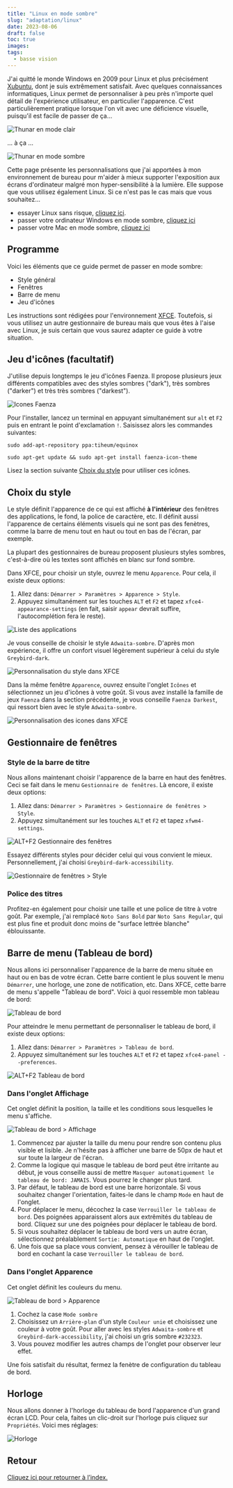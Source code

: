 ```yaml
---
title: "Linux en mode sombre"
slug: "adaptation/linux"
date: 2023-08-06
draft: false
toc: true
images:
tags:
  - basse vision
---
```

J'ai quitté le monde Windows en 2009 pour Linux et plus précisément [Xubuntu](https://xubuntu.fr/), dont je suis extrêmement satisfait. Avec quelques connaissances informatiques, Linux permet de personnaliser à peu près n'importe quel détail de l'expérience utilisateur, en particulier l'apparence. C'est particulièrement pratique lorsque l'on vit avec une déficience visuelle, puisqu'il est facile de passer de ça...

![Thunar en mode clair](/vision/thunar-light.png)

... à ça ...

![Thunar en mode sombre](/vision/thunar-dark.png)

Cette page présente les personnalisations que j'ai apportées à mon environnement de bureau pour m'aider à mieux supporter l'exposition aux écrans d'ordinateur malgré mon hyper-sensibilité à la lumière. Elle suppose que vous utilisez également Linux. Si ce n'est pas le cas mais que vous souhaitez...
* essayer Linux sans risque, [cliquez ici](../essayer-linux).
* passer votre ordinateur Windows en mode sombre, [cliquez ici](../windows)
* passer votre Mac en mode sombre, [cliquez ici](../mac-os)

## Programme
Voici les éléments que ce guide permet de passer en mode sombre:
* Style général
* Fenêtres
* Barre de menu
* Jeu d'icônes

Les instructions sont rédigées pour l'environnement [XFCE](https://www.xfce.org/?lang=fr). Toutefois, si vous utilisez un autre gestionnaire de bureau mais que vous êtes à l'aise avec Linux, je suis certain que vous saurez adapter ce guide à votre situation.

## Jeu d'icônes (facultatif)
J'utilise depuis longtemps le jeu d'icônes Faenza. Il propose plusieurs jeux différents compatibles avec des styles sombres ("dark"), très sombres ("darker") et très très sombres ("darkest").

![Icones Faenza](/vision/faenza-samples.png)

Pour l'installer, lancez un terminal en appuyant simultanément sur `alt` et `F2` puis en entrant le point d'exclamation `!`. Saisissez alors les commandes suivantes:
```
sudo add-apt-repository ppa:tiheum/equinox

sudo apt-get update && sudo apt-get install faenza-icon-theme
```
Lisez la section suivante [Choix du style](#choix-du-style) pour utiliser ces icônes.

## Choix du style
Le style définit l'apparence de ce qui est affiché **à l'intérieur** des fenêtres des applications, le fond, la police de caractère, etc. Il définit aussi l'apparence de certains éléments visuels qui ne sont pas des fenètres, comme la barre de menu tout en haut ou tout en bas de l'écran, par exemple.

La plupart des gestionnaires de bureau proposent plusieurs styles sombres, c'est-à-dire où les textes sont affichés en blanc sur fond sombre.

Dans XFCE, pour choisir un style, ouvrez le menu `Apparence`. Pour cela, il existe deux options:
1. Allez dans: `Démarrer > Paramètres > Apparence > Style`.
2. Appuyez simultanément sur les touches `ALT` et `F2` et tapez `xfce4-appearance-settings` (en fait, saisir `appear` devrait suffire, l'autocomplétion fera le reste).

![Liste des applications](/vision/alt-f2.png)

Je vous conseille de choisir le style `Adwaita-sombre`. D'après mon expérience, il offre un confort visuel légèrement supérieur à celui du style `Greybird-dark`.

![Personnalisation du style dans XFCE](/vision/xfce-style.png)

Dans la même fenêtre `Apparence`, ouvrez ensuite l'onglet `Icônes` et sélectionnez un jeu d'icônes à votre goût. Si vous avez installé la famille de jeux `Faenza` dans la section précédente, je vous conseille `Faenza Darkest`, qui ressort bien avec le style `Adwaita-sombre`.

![Personnalisation des icones dans XFCE](/vision/xfce-icones.png)

## Gestionnaire de fenêtres
### Style de la barre de titre
Nous allons maintenant choisir l'apparence de la barre en haut des fenêtres. Ceci se fait dans le menu `Gestionnaire de fenêtres`. Là encore, il existe deux options:
1. Allez dans: `Démarrer > Paramètres > Gestionnaire de fenêtres > Style`.
2. Appuyez simultanément sur les touches `ALT` et `F2` et tapez `xfwm4-settings`.

![ALT+F2 Gestionnaire des fenêtres](/vision/alt-f2-xfwm-settings.png)

Essayez différents styles pour décider celui qui vous convient le mieux. Personnellement, j'ai choisi `Greybird-dark-accessibility`.

![Gestionnaire de fenêtres > Style](/vision/xfwm-style.png)

### Police des titres
Profitez-en également pour choisir une taille et une police de titre à votre goût. Par exemple, j'ai remplacé `Noto Sans Bold` par `Noto Sans Regular`, qui est plus fine et produit donc moins de "surface lettrée blanche" éblouissante.

## Barre de menu (Tableau de bord)
Nous allons ici personnaliser l'apparence de la barre de menu située en haut ou en bas de votre écran. Cette barre contient le plus souvent le menu `Démarrer`, une horloge, une zone de notification, etc. Dans XFCE, cette barre de menu s'appelle "Tableau de bord". Voici à quoi ressemble mon tableau de bord:

![Tableau de bord](/vision/tableau-de-bord.png)

Pour atteindre le menu permettant de personnaliser le tableau de bord, il existe deux options:
1. Allez dans: `Démarrer > Paramètres > Tableau de bord`.
2. Appuyez simultanément sur les touches `ALT` et `F2` et tapez `xfce4-panel --preferences`.

![ALT+F2 Tableau de bord](/vision/alt-f2-panel-settings.png)

### Dans l'onglet Affichage

Cet onglet définit la position, la taille et les conditions sous lesquelles le menu s'affiche.

![Tableau de bord > Affichage](/vision/tableau-de-bord-affichage.png)

1. Commencez par ajuster la taille du menu pour rendre son contenu plus visible et lisible. Je n'hésite pas à afficher une barre de 50px de haut et sur toute la largeur de l'écran.
2. Comme la logique qui masque le tableau de bord peut être irritante au début, je vous conseille aussi de mettre `Masquer automatiquement le tableau de bord: JAMAIS`. Vous pourrez le changer plus tard.
3. Par défaut, le tableau de bord est une barre horizontale. Si vous souhaitez changer l'orientation, faites-le dans le champ `Mode` en haut de l'onglet.
4. Pour déplacer le menu, décochez la case `Verrouiller le tableau de bord`. Des poignées apparaissent alors aux extrêmités du tableau de bord. Cliquez sur une des poignées pour déplacer le tableau de bord.
5. Si vous souhaitez déplacer le tableau de bord vers un autre écran, sélectionnez préalablement `Sortie: Automatique` en haut de l'onglet.
6. Une fois que sa place vous convient, pensez à vérouiller le tableau de bord en cochant la case `Verrouiller le tableau de bord`.

### Dans l'onglet Apparence

Cet onglet définit les couleurs du menu.

![Tableau de bord > Apparence](/vision/tableau-de-bord-apparence.png)

1. Cochez la case `Mode sombre`
2. Choisissez un `Arrière-plan` d'un style `Couleur unie` et choisissez une couleur à votre goût. Pour aller avec les styles `Adwaita-sombre` et `Greybird-dark-accessibility`, j'ai choisi un gris sombre `#232323`.
3. Vous pouvez modifier les autres champs de l'onglet pour observer leur effet.

Une fois satisfait du résultat, fermez la fenètre de configuration du tableau de bord.

## Horloge
Nous allons donner à l'horloge du tableau de bord l'apparence d'un grand écran LCD. Pour cela, faites un clic-droit sur l'horloge puis cliquez sur `Propriétés`. Voici mes réglages:

![Horloge](/vision/horloge.png)

## Retour
[Cliquez ici pour retourner à l’index.](..)
